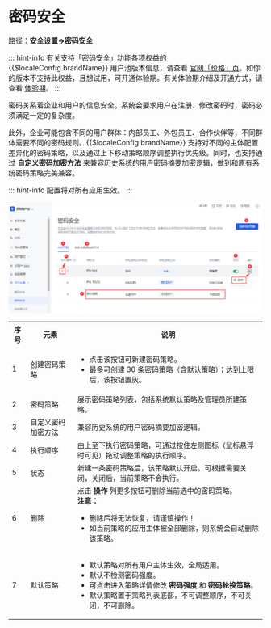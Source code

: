 # 密码安全

<LastUpdated/>

路径：**安全设置->密码安全**

::: hint-info
有关支持「密码安全」功能各项权益的 {{$localeConfig.brandName}} 用户池版本信息，请查看 [官网「价格」页](https://authing.cn/pricing)。如你的版本不支持此权益，且想试用，可开通体验期。有关体验期介绍及开通方式，请查看 [体验期](/guides/basics/trial/README.md)。
::: 

密码关系着企业和用户的信息安全。系统会要求用户在注册、修改密码时，密码必须满足一定的复杂度。

此外，企业可能包含不同的用户群体：内部员工、外包员工、合作伙伴等，不同群体需要不同的密码规则。{{$localeConfig.brandName}} 支持对不同的主体配置差异化的密码策略，以及通过上下移动策略顺序调整执行优先级。同时，也支持通过 **自定义密码加密方法** 来兼容历史系统的用户密码摘要加密逻辑，做到和原有系统密码策略完美兼容。

::: hint-info
配置将对所有应用生效。
::: 

![](../images/pw-security-overview.png)

<table>
<tr>
<th>序号</th>
<th>元素</th>
<th>说明</th>
</tr>

<tr>
<td valign="center">1</td>
<td>创建密码策略</td>
<td>
<ul>
<li>点击该按钮可新建密码策略。</li>
<li>最多可创建 30 条密码策略（含默认策略）；达到上限后，该按钮置灰。</li>
</ul></td>
</tr>

<tr>
<td valign="center">2</td>
<td>密码策略</td>
<td>展示密码策略列表，包括系统默认策略及管理员所建策略。</td>
</tr>

<tr>
<td valign="center">3</td>
<td>自定义密码加密方法</td>
<td>兼容历史系统的用户密码摘要加密逻辑。</td>
</tr>

<tr>
<td valign="center">4</td>
<td>执行顺序</td>
<td>由上至下执行密码策略，可通过按住左侧图标（鼠标悬浮时可见）拖动调整策略的执行顺序。</td>
</tr>

<tr>
<td valign="center">5</td>
<td>状态</td>
<td>新建一条密码策略后，该策略默认开启。可根据需要关闭，关闭后，当前策略不会执行。</td>
</tr>

<tr>
<td valign="center">6</td>
<td>删除</td>
<td>点击 <b>操作</b> 列更多按钮可删除当前选中的密码策略。</br><b>注意：</b></br>
<ul>
<li>删除后将无法恢复，请谨慎操作！</li>
<li>如当前策略的应用主体被全部删除，则系统会自动删除该策略。</li>
</ul>
</td>
</tr>

<tr>
<td valign="center">7</td>
<td>默认策略</td>
<td>
<ul>
<li>默认策略对所有用户主体生效，全局适用。</li>
<li>默认不检测密码强度。</li>
<li>可点击进入策略详情修改 <b>密码强度</b> 和 <b>密码轮换策略</b>。</li>
<li>默认策略置于策略列表底部，不可调整顺序，不可关闭，不可删除。</li>
</ul>
</td>
</tr>
</table>
